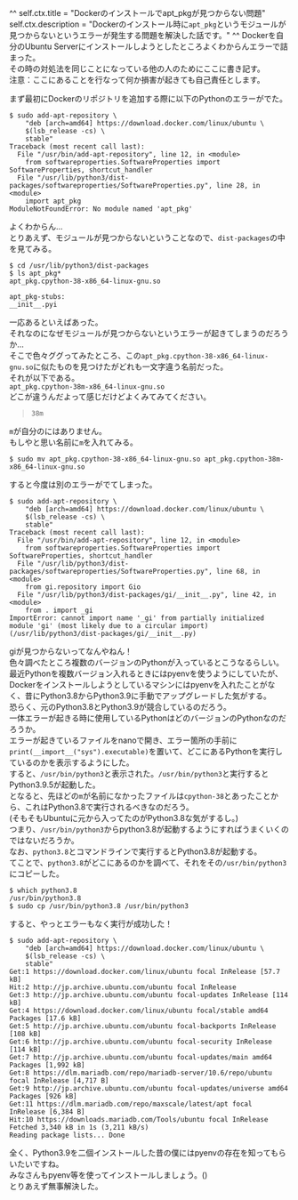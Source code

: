 ^^
self.ctx.title = "Dockerのインストールでapt_pkgが見つからない問題"
self.ctx.description = "Dockerのインストール時に`apt_pkg`というモジュールが見つからないというエラーが発生する問題を解決した話です。"
^^
Dockerを自分のUbuntu Serverにインストールしようとしたところよくわからんエラーで詰まった。  
その時の対処法を同じことになっている他の人のためにここに書き記す。  
注意：ここにあることを行なって何か損害が起きても自己責任とします。

まず最初にDockerのリポジトリを追加する際に以下のPythonのエラーがでた。

```shell
$ sudo add-apt-repository \                                 
    "deb [arch=amd64] https://download.docker.com/linux/ubuntu \
    $(lsb_release -cs) \
    stable"
Traceback (most recent call last):
  File "/usr/bin/add-apt-repository", line 12, in <module>
    from softwareproperties.SoftwareProperties import SoftwareProperties, shortcut_handler
  File "/usr/lib/python3/dist-packages/softwareproperties/SoftwareProperties.py", line 28, in <module>
    import apt_pkg
ModuleNotFoundError: No module named 'apt_pkg'
```
よくわからん...  
とりあえず、モジュールが見つからないということなので、`dist-packages`の中を見てみる。

```shell
$ cd /usr/lib/python3/dist-packages
$ ls apt_pkg*
apt_pkg.cpython-38-x86_64-linux-gnu.so

apt_pkg-stubs:
__init__.pyi
```
一応あるといえばあった。  
それなのになぜモジュールが見つからないというエラーが起きてしまうのだろうか...  
そこで色々ググってみたところ、この`apt_pkg.cpython-38-x86_64-linux-gnu.so`に似たものを見つけたがどれも一文字違う名前だった。  
それが以下である。  
`apt_pkg.cpython-38m-x86_64-linux-gnu.so`  
どこが違うんだよって感じだけどよくみてみてください。  
> `38m`

`m`が自分のにはありません。  
もしやと思い名前に`m`を入れてみる。

```shell
$ sudo mv apt_pkg.cpython-38-x86_64-linux-gnu.so apt_pkg.cpython-38m-x86_64-linux-gnu.so
```
すると今度は別のエラーがでてしまった。

```shell
$ sudo add-apt-repository \                              
    "deb [arch=amd64] https://download.docker.com/linux/ubuntu \
    $(lsb_release -cs) \
    stable"
Traceback (most recent call last):
  File "/usr/bin/add-apt-repository", line 12, in <module>
    from softwareproperties.SoftwareProperties import SoftwareProperties, shortcut_handler
  File "/usr/lib/python3/dist-packages/softwareproperties/SoftwareProperties.py", line 68, in <module>
    from gi.repository import Gio
  File "/usr/lib/python3/dist-packages/gi/__init__.py", line 42, in <module>
    from . import _gi
ImportError: cannot import name '_gi' from partially initialized module 'gi' (most likely due to a circular import) (/usr/lib/python3/dist-packages/gi/__init__.py)
```
giが見つからないってなんやねん！  
色々調べたところ複数のバージョンのPythonが入っているとこうなるらしい。  
最近Pythonを複数バージョン入れるときにはpyenvを使うようにしていたが、Dockerをインストールしようとしているマシンにはpyenvを入れたことがなく、昔にPython3.8からPython3.9に手動でアップグレードした気がする。  
恐らく、元のPython3.8とPython3.9が競合しているのだろう。  
一体エラーが起きる時に使用しているPythonはどのバージョンのPythonなのだろうか。  
エラーが起きているファイルをnanoで開き、エラー箇所の手前に`print(__import__("sys").executable)`を置いて、どこにあるPythonを実行しているのかを表示するようにした。  
すると、`/usr/bin/python3`と表示された。`/usr/bin/python3`と実行するとPython3.9.5が起動した。  
となると、先ほどの`m`が名前になかったファイルは`cpython-38`とあったことから、これはPython3.8で実行されるべきなのだろう。  
(そもそもUbuntuに元から入ってたのがPython3.8な気がするし。)  
つまり、`/usr/bin/python3`からpython3.8が起動するようにすればうまくいくのではないだろうか。  
なお、`python3.8`とコマンドラインで実行するとPython3.8が起動する。  
てことで、`python3.8`がどこにあるのかを調べて、それをその`/usr/bin/python3`にコピーした。

```shell
$ which python3.8
/usr/bin/python3.8
$ sudo cp /usr/bin/python3.8 /usr/bin/python3
```
すると、やっとエラーもなく実行が成功した！

```shell
$ sudo add-apt-repository \            
    "deb [arch=amd64] https://download.docker.com/linux/ubuntu \
    $(lsb_release -cs) \
    stable"
Get:1 https://download.docker.com/linux/ubuntu focal InRelease [57.7 kB]
Hit:2 http://jp.archive.ubuntu.com/ubuntu focal InRelease                                             
Get:3 http://jp.archive.ubuntu.com/ubuntu focal-updates InRelease [114 kB]
Get:4 https://download.docker.com/linux/ubuntu focal/stable amd64 Packages [17.6 kB]
Get:5 http://jp.archive.ubuntu.com/ubuntu focal-backports InRelease [108 kB]                                    
Get:6 http://jp.archive.ubuntu.com/ubuntu focal-security InRelease [114 kB]   
Get:7 http://jp.archive.ubuntu.com/ubuntu focal-updates/main amd64 Packages [1,992 kB]
Get:8 https://dlm.mariadb.com/repo/mariadb-server/10.6/repo/ubuntu focal InRelease [4,717 B]
Get:9 http://jp.archive.ubuntu.com/ubuntu focal-updates/universe amd64 Packages [926 kB]                
Get:11 https://dlm.mariadb.com/repo/maxscale/latest/apt focal InRelease [6,384 B]                    
Hit:10 https://downloads.mariadb.com/Tools/ubuntu focal InRelease                                                 
Fetched 3,340 kB in 1s (3,211 kB/s)
Reading package lists... Done
```
全く、Python3.9を二個インストールした昔の僕にはpyenvの存在を知ってもらいたいですね。  
みなさんもpyenv等を使ってインストールしましょう。()  
とりあえず無事解決した。